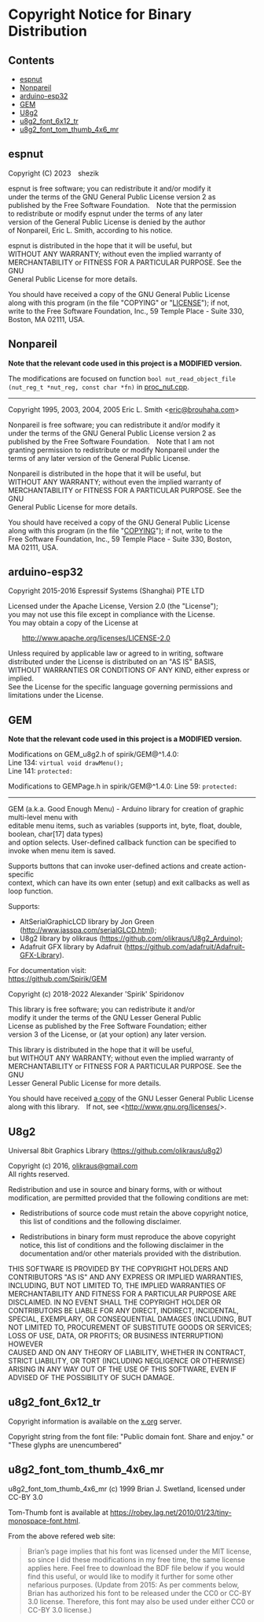 # Copyright Notice for Binary Distribution

## Contents
- [espnut](#espnut)
- [Nonpareil](#nonpareil)
- [arduino-esp32](#arduino-esp32)
- [GEM](#gem)
- [U8g2](#u8g2)
- [u8g2_font_6x12_tr](#u8g2_font_6x12_tr)
- [u8g2_font_tom_thumb_4x6_mr](#u8g2_font_tom_thumb_4x6_mr)

## espnut
Copyright (C) 2023&ensp;&ensp;shezik

espnut is free software; you can redistribute it and/or modify it  
under the terms of the GNU General Public License version 2 as  
published by the Free Software Foundation.&ensp;&ensp;Note that the permission  
to redistribute or modify espnut under the terms of any later  
version of the General Public License is denied by the author  
of Nonpareil, Eric L. Smith, according to his notice.

espnut is distributed in the hope that it will be useful, but  
WITHOUT ANY WARRANTY; without even the implied warranty of  
MERCHANTABILITY or FITNESS FOR A PARTICULAR PURPOSE.  See the GNU  
General Public License for more details.

You should have received a copy of the GNU General Public License  
along with this program (in the file "COPYING" or "[LICENSE](LICENSE)"); if not,  
write to the Free Software Foundation, Inc., 59 Temple Place - Suite 330,  
Boston, MA 02111, USA.

## Nonpareil
**Note that the relevant code used in this project is a MODIFIED version.**

The modifications are focused on function `bool nut_read_object_file (nut_reg_t *nut_reg, const char *fn)` in [proc_nut.cpp](src/proc_nut.cpp).

----------------------------------------------------------------

Copyright 1995, 2003, 2004, 2005 Eric L. Smith &lt;eric@brouhaha.com&gt;

Nonpareil is free software; you can redistribute it and/or modify it  
under the terms of the GNU General Public License version 2 as  
published by the Free Software Foundation.&ensp;&ensp;Note that I am not  
granting permission to redistribute or modify Nonpareil under the  
terms of any later version of the General Public License.

Nonpareil is distributed in the hope that it will be useful, but  
WITHOUT ANY WARRANTY; without even the implied warranty of  
MERCHANTABILITY or FITNESS FOR A PARTICULAR PURPOSE.  See the GNU  
General Public License for more details.

You should have received a copy of the GNU General Public License  
along with this program (in the file "[COPYING](LICENSE)"); if not, write to the  
Free Software Foundation, Inc., 59 Temple Place - Suite 330, Boston,  
MA 02111, USA.

## arduino-esp32
Copyright 2015-2016 Espressif Systems (Shanghai) PTE LTD

Licensed under the Apache License, Version 2.0 (the "License");  
you may not use this file except in compliance with the License.  
You may obtain a copy of the License at

&ensp;&ensp;&ensp;&ensp;<http://www.apache.org/licenses/LICENSE-2.0>

Unless required by applicable law or agreed to in writing, software  
distributed under the License is distributed on an "AS IS" BASIS,  
WITHOUT WARRANTIES OR CONDITIONS OF ANY KIND, either express or implied.  
See the License for the specific language governing permissions and  
limitations under the License.

## GEM
**Note that the relevant code used in this project is a MODIFIED version.**

Modifications on GEM_u8g2.h of spirik/GEM@^1.4.0:  
Line 134: `virtual void drawMenu();`  
Line 141: `protected:`

Modifications to GEMPage.h in spirik/GEM@^1.4.0:
Line 59: `protected:`

----------------------------------------------------------------

GEM (a.k.a. Good Enough Menu) - Arduino library for creation of graphic multi-level menu with  
editable menu items, such as variables (supports int, byte, float, double, boolean, char[17] data types)  
and option selects. User-defined callback function can be specified to invoke when menu item is saved.

Supports buttons that can invoke user-defined actions and create action-specific  
context, which can have its own enter (setup) and exit callbacks as well as loop function.

Supports:
- AltSerialGraphicLCD library by Jon Green (<http://www.jasspa.com/serialGLCD.html>);
- U8g2 library by olikraus (<https://github.com/olikraus/U8g2_Arduino>);
- Adafruit GFX library by Adafruit (<https://github.com/adafruit/Adafruit-GFX-Library>).

For documentation visit:  
<https://github.com/Spirik/GEM>

Copyright (c) 2018-2022 Alexander 'Spirik' Spiridonov

This library is free software; you can redistribute it and/or  
modify it under the terms of the GNU Lesser General Public  
License as published by the Free Software Foundation; either  
version 3 of the License, or (at your option) any later version.

This library is distributed in the hope that it will be useful,  
but WITHOUT ANY WARRANTY; without even the implied warranty of  
MERCHANTABILITY or FITNESS FOR A PARTICULAR PURPOSE. See the GNU  
Lesser General Public License for more details.

You should have received [a copy](docs/markdownAssets/lgpl-3.0.md) of the GNU Lesser General Public License  
along with this library.&ensp;&ensp;If not, see &lt;<http://www.gnu.org/licenses/>&gt;.

## U8g2
Universal 8bit Graphics Library (<https://github.com/olikraus/u8g2>)

Copyright (c) 2016, olikraus@gmail.com  
All rights reserved.

Redistribution and use in source and binary forms, with or without modification, 
are permitted provided that the following conditions are met:

* Redistributions of source code must retain the above copyright notice, this list 
  of conditions and the following disclaimer.
  
* Redistributions in binary form must reproduce the above copyright notice, this 
  list of conditions and the following disclaimer in the documentation and/or other 
  materials provided with the distribution.

THIS SOFTWARE IS PROVIDED BY THE COPYRIGHT HOLDERS AND  
CONTRIBUTORS "AS IS" AND ANY EXPRESS OR IMPLIED WARRANTIES,  
INCLUDING, BUT NOT LIMITED TO, THE IMPLIED WARRANTIES OF  
MERCHANTABILITY AND FITNESS FOR A PARTICULAR PURPOSE ARE  
DISCLAIMED. IN NO EVENT SHALL THE COPYRIGHT HOLDER OR  
CONTRIBUTORS BE LIABLE FOR ANY DIRECT, INDIRECT, INCIDENTAL,  
SPECIAL, EXEMPLARY, OR CONSEQUENTIAL DAMAGES (INCLUDING, BUT  
NOT LIMITED TO, PROCUREMENT OF SUBSTITUTE GOODS OR SERVICES;  
LOSS OF USE, DATA, OR PROFITS; OR BUSINESS INTERRUPTION) HOWEVER  
CAUSED AND ON ANY THEORY OF LIABILITY, WHETHER IN CONTRACT,  
STRICT LIABILITY, OR TORT (INCLUDING NEGLIGENCE OR OTHERWISE)  
ARISING IN ANY WAY OUT OF THE USE OF THIS SOFTWARE, EVEN IF  
ADVISED OF THE POSSIBILITY OF SUCH DAMAGE.

## u8g2_font_6x12_tr
Copyright information is available on the [x.org](https://www.x.org/archive/X11R7.5/doc/LICENSE.html) server.

Copyright string from the font file: "Public domain font. Share and enjoy." or "These glyphs are unencumbered"

## u8g2_font_tom_thumb_4x6_mr
u8g2_font_tom_thumb_4x6_mr (c) 1999 Brian J. Swetland, licensed under CC-BY 3.0

Tom-Thumb font is available at <https://robey.lag.net/2010/01/23/tiny-monospace-font.html>.

From the above refered web site:

> Brian’s page implies that his font was licensed under the MIT license, so since I did these modifications in my free time, the same license applies here. Feel free to download the BDF file below if you would find this useful, or would like to modify it further for some other nefarious purposes. (Update from 2015: As per comments below, Brian has authorized his font to be released under the CC0 or CC-BY 3.0 license. Therefore, this font may also be used under either CC0 or CC-BY 3.0 license.)
